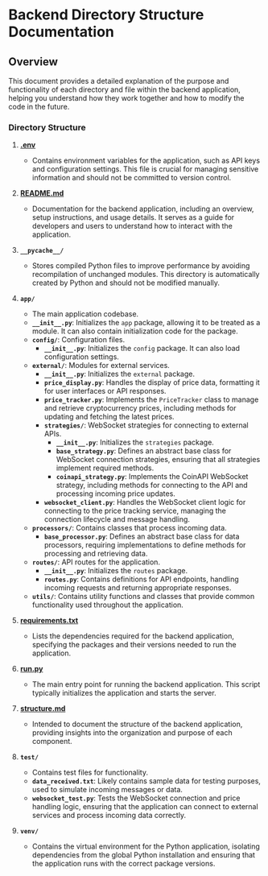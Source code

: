 # Backend Directory Structure Documentation

## Overview
This document provides a detailed explanation of the purpose and functionality of each directory and file within the backend application, helping you understand how they work together and how to modify the code in the future.

### Directory Structure

1. **[.env](cci:7://file:///Users/kurtik/Projects/crypto-app/backend/.env:0:0-0:0)**
   - Contains environment variables for the application, such as API keys and configuration settings. This file is crucial for managing sensitive information and should not be committed to version control.

2. **[README.md](cci:7://file:///Users/kurtik/Projects/crypto-app/backend/README.md:0:0-0:0)**
   - Documentation for the backend application, including an overview, setup instructions, and usage details. It serves as a guide for developers and users to understand how to interact with the application.

3. **`__pycache__/`**
   - Stores compiled Python files to improve performance by avoiding recompilation of unchanged modules. This directory is automatically created by Python and should not be modified manually.

4. **`app/`**
   - The main application codebase.
   - **`__init__.py`**: Initializes the `app` package, allowing it to be treated as a module. It can also contain initialization code for the package.
   - **`config/`**: Configuration files.
     - **`__init__.py`**: Initializes the `config` package. It can also load configuration settings.
   - **`external/`**: Modules for external services.
     - **`__init__.py`**: Initializes the `external` package.
     - **`price_display.py`**: Handles the display of price data, formatting it for user interfaces or API responses.
     - **`price_tracker.py`**: Implements the `PriceTracker` class to manage and retrieve cryptocurrency prices, including methods for updating and fetching the latest prices.
     - **`strategies/`**: WebSocket strategies for connecting to external APIs.
       - **`__init__.py`**: Initializes the `strategies` package.
       - **`base_strategy.py`**: Defines an abstract base class for WebSocket connection strategies, ensuring that all strategies implement required methods.
       - **`coinapi_strategy.py`**: Implements the CoinAPI WebSocket strategy, including methods for connecting to the API and processing incoming price updates.
     - **`websocket_client.py`**: Handles the WebSocket client logic for connecting to the price tracking service, managing the connection lifecycle and message handling.
   - **`processors/`**: Contains classes that process incoming data.
     - **`base_processor.py`**: Defines an abstract base class for data processors, requiring implementations to define methods for processing and retrieving data.
   - **`routes/`**: API routes for the application.
     - **`__init__.py`**: Initializes the `routes` package.
     - **`routes.py`**: Contains definitions for API endpoints, handling incoming requests and returning appropriate responses.
   - **`utils/`**: Contains utility functions and classes that provide common functionality used throughout the application.
   
5. **[requirements.txt](cci:7://file:///Users/kurtik/Projects/crypto-app/backend/requirements.txt:0:0-0:0)**
   - Lists the dependencies required for the backend application, specifying the packages and their versions needed to run the application.

6. **[run.py](cci:7://file:///Users/kurtik/Projects/crypto-app/backend/run.py:0:0-0:0)**
   - The main entry point for running the backend application. This script typically initializes the application and starts the server.

7. **[structure.md](cci:7://file:///Users/kurtik/Projects/crypto-app/backend/structure.md:0:0-0:0)**
   - Intended to document the structure of the backend application, providing insights into the organization and purpose of each component.

8. **`test/`**
   - Contains test files for functionality.
   - **`data_received.txt`**: Likely contains sample data for testing purposes, used to simulate incoming messages or data.
   - **`websocket_test.py`**: Tests the WebSocket connection and price handling logic, ensuring that the application can connect to external services and process incoming data correctly.

9. **`venv/`**
   - Contains the virtual environment for the Python application, isolating dependencies from the global Python installation and ensuring that the application runs with the correct package versions.